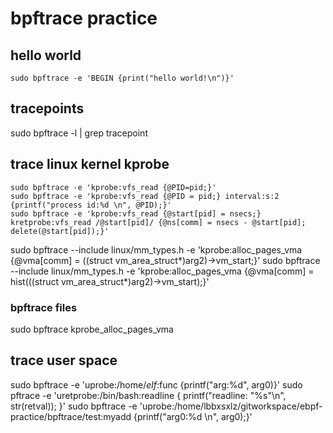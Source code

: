 # bpftrace practice

## hello world
```
sudo bpftrace -e 'BEGIN {print("hello world!\n")}'
```

## tracepoints
sudo bpftrace -l | grep tracepoint

## trace linux kernel kprobe
```
sudo bpftrace -e 'kprobe:vfs_read {@PID=pid;}'
sudo bpftrace -e 'kprobe:vfs_read {@PID = pid;} interval:s:2 {printf("process id:%d \n", @PID);}'
sudo bpftrace -e 'kprobe:vfs_read {@start[pid] = nsecs;} kretprobe:vfs_read /@start[pid]/ {@ns[comm] = nsecs - @start[pid]; delete(@start[pid]);}'
``` 

sudo bpftrace --include linux/mm_types.h -e 'kprobe:alloc_pages_vma {@vma[comm] = ((struct vm_area_struct*)arg2)->vm_start;}'
sudo bpftrace --include linux/mm_types.h -e 'kprobe:alloc_pages_vma {@vma[comm] = hist(((struct vm_area_struct*)arg2)->vm_start);}'

### bpftrace files
sudo bpftrace kprobe_alloc_pages_vma

## trace user space
sudo bpftrace -e 'uprobe:/home/$elf:$func {printf("arg:%d", arg0)}'
sudo pftrace -e 'uretprobe:/bin/bash:readline { printf("readline: \"%s\"\n", str(retval)); }'
sudo bpftrace -e 'uprobe:/home/lbbxsxlz/gitworkspace/ebpf-practice/bpftrace/test:myadd {printf("arg0:%d \n", arg0);}'


